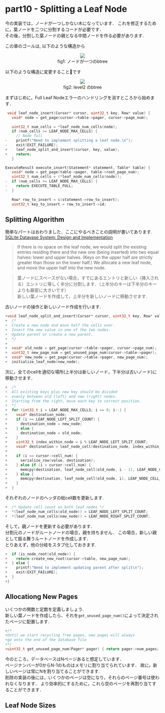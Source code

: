 # part10 - Splitting a Leaf Node

今の実装では，ノードが一つしかない木になっています．
これを修正するために，葉ノードを二つに分割するコードが必要です．  
その後，分割した葉ノードの親となる中間ノードを作る必要があります.

この章のゴールは, 以下のような構造から

<div align="center">
    <img src="https://cstack.github.io/db_tutorial/assets/images/btree2.png">
</div>
<div align="center">
    fig1: ノードが一つのbtree
</div>

以下のような構造に変更することです

<div align="center">
    <img src="https://cstack.github.io/db_tutorial/assets/images/btree3.png">
</div>
<div align="center">
    fig2: level2 のbtree
</div>


まずはじめに，Full Leaf Nodeエラーのハンドリングを消すところから始めます．

```c
 void leaf_node_insert(Cursor* cursor, uint32_t key, Row* value) {
   void* node = get_page(cursor->table->pager, cursor->page_num);
 
   uint32_t num_cells = *leaf_node_num_cells(node);
   if (num_cells >= LEAF_NODE_MAX_CELLS) {
     // Node full
-    printf("Need to implement splitting a leaf node.\n");
-    exit(EXIT_FAILURE);
+    leaf_node_split_and_insert(cursor, key, value);
+    return;
   }
```

```c
ExecuteResult execute_insert(Statement* statement, Table* table) {
   void* node = get_page(table->pager, table->root_page_num);
   uint32_t num_cells = (*leaf_node_num_cells(node));
-  if (num_cells >= LEAF_NODE_MAX_CELLS) {
-    return EXECUTE_TABLE_FULL;
-  }
 
   Row* row_to_insert = &(statement->row_to_insert);
   uint32_t key_to_insert = row_to_insert->id;
```

## Splitting Algorithm
簡単なパートはおわりました．ここにやるべきことの説明が書いてあります.
[SQLite Datavase System: Design and Implementation](https://play.google.com/store/books/details/Sibsankar_Haldar_SQLite_Database_System_Design_and?id=9Z6IQQnX1JEC&hl=en)

> If there is no space on the leaf node, we would split the existing entries residing there and the new one (being inserted) into two equal halves: lower and upper halves. (Keys on the upper half are strictly greater than those on the lower half.) We allocate a new leaf node, and move the upper half into the new node.

> 葉ノードにスペースがない場合，すでにあるエントリと新しい（挿入される）エントリに等しく半分に分割します．（上半分のキーは下半分のキーよりも厳密に大きいです）  
> 新しい葉ノードを作成して，上半分を新しいノードに移動させます.

古いノードの操作と新しいノード作成を行います.

```c
+void leaf_node_split_and_insert(Cursor* cursor, uint32_t key, Row* value) {
+  /*
+  Create a new node and move half the cells over.
+  Insert the new value in one of the two nodes.
+  Update parent or create a new parent.
+  */
+
+  void* old_node = get_page(cursor->table->pager, cursor->page_num);
+  uint32_t new_page_num = get_unused_page_num(cursor->table->pager);
+  void* new_node = get_page(cursor->table->pager, new_page_num);
+  initialize_leaf_node(new_node);
```

次に，全てのcellを適切な場所(上半分は新しいノード，下半分は古いノード)に移動させます．

```c
+  /*
+  All existing keys plus new key should be divided
+  evenly between old (left) and new (right) nodes.
+  Starting from the right, move each key to correct position.
+  */
+  for (int32_t i = LEAF_NODE_MAX_CELLS; i >= 0; i--) {
+    void* destination_node;
+    if (i >= LEAF_NODE_LEFT_SPLIT_COUNT) {
+      destination_node = new_node;
+    } else {
+      destination_node = old_node;
+    }
+    uint32_t index_within_node = i % LEAF_NODE_LEFT_SPLIT_COUNT;
+    void* destination = leaf_node_cell(destination_node, index_within_node);
+
+    if (i == cursor->cell_num) {
+      serialize_row(value, destination);
+    } else if (i > cursor->cell_num) {
+      memcpy(destination, leaf_node_cell(old_node, i - 1), LEAF_NODE_CELL_SIZE);
+    } else {
+      memcpy(destination, leaf_node_cell(old_node, i), LEAF_NODE_CELL_SIZE);
+    }
+  }
```

それぞれのノードのヘッダの総cell数を更新します.

```c
+  /* Update cell count on both leaf nodes */
+  *(leaf_node_num_cells(old_node)) = LEAF_NODE_LEFT_SPLIT_COUNT;
+  *(leaf_node_num_cells(new_node)) = LEAF_NODE_RIGHT_SPLIT_COUNT;
```

そして，親ノードを更新する必要があります．  
分割元のノードがルートノードの場合，親を持ちません．
この場合，新しい親として振る舞うルートノードを作成します．  
とりあえず，他の分岐をスタブ化しておきます.

```c
+  if (is_node_root(old_node)) {
+    return create_new_root(cursor->table, new_page_num);
+  } else {
+    printf("Need to implement updating parent after split\n");
+    exit(EXIT_FAILURE);
+  }
+}
```

## Allocationg New Pages
いくつかの関数と定数を定義しましょう.  
新しい葉ノードを作成したら、それを`get_unused_pa​​ge_num()`によって決定されたページに配置します.

```c
+/*
+Until we start recycling free pages, new pages will always
+go onto the end of the database file
+*/
+uint32_t get_unused_page_num(Pager* pager) { return pager->num_pages; }
```

今のところ，データベースはNページあると想定しています．  
ページナンバーが0からN-1のものはメモリに割り当てられています．
故に，新しいページは常にNを割り当てることができます.  
削除の実装の後には，いくつかのページは空になり，それらのページ番号は使われなくなります．
より効率的にするために，これら空のページを再割り当てすることができます．

## Leaf Node Sizes
